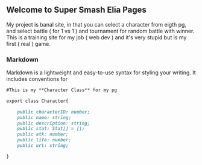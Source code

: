 ## Welcome to Super Smash Elia Pages

My project is banal site, in that you can select a character from eigth pg, and select battle ( for 1 vs 1 ) and tournament for random battle with winner.
This is a training site for my job ( web dev ) and it's very stupid but is my first ( real ) game.

### Markdown

Markdown is a lightweight and easy-to-use syntax for styling your writing. It includes conventions for

```markdown
#This is my **Character Class** for my pg

export class Character{

    public characterID: number;
    public name: string;
    public description: string;
    public stat: Stat[] = [];
    public atk: number;
    public life: number;
    public url: string;    

}

```


